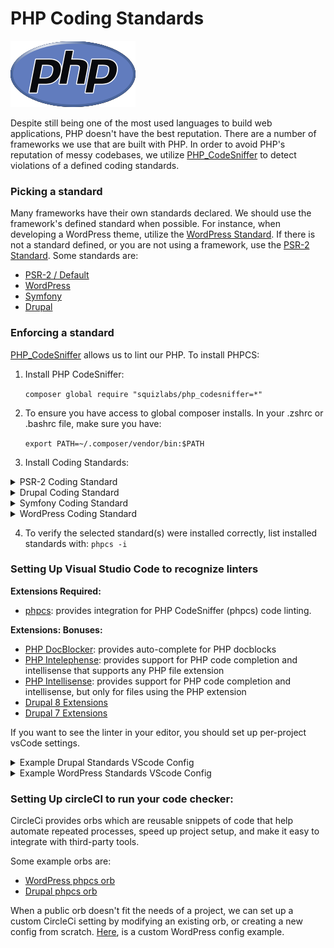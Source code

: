 # PHP Coding Standards
![](php-logo.png)

Despite still being one of the most used languages to build web applications, PHP doesn't have the best reputation. There are a number of frameworks we use that are built with PHP. In order to avoid PHP's reputation of messy codebases, we utilize [PHP_CodeSniffer][phpcs] to detect violations of a defined coding standards.

### Picking a standard
Many frameworks have their own standards declared. We should use the framework's defined standard when possible. For instance, when developing a WordPress theme, utilize the [WordPress Standard][wp]. If there is not a standard defined, or you are not using a framework, use the [PSR-2 Standard][psr-2].  Some standards are:

- [PSR-2 / Default][psr-2]
- [WordPress][wp]
- [Symfony][symfony]
- [Drupal][drupal]

### Enforcing a standard

[PHP_CodeSniffer][phpcs] allows us to lint our PHP. To install PHPCS:

1. Install PHP CodeSniffer:

    `composer global require "squizlabs/php_codesniffer=*"`
1. To ensure you have access to global composer installs. In your .zshrc or .bashrc file, make sure you have:

    `export PATH=~/.composer/vendor/bin:$PATH`

3. Install Coding Standards:

<details>
  <summary>PSR-2 Coding Standard</summary>
  <p>PSR-2 is installed by default with phpcs</p>
</details>

<details>
  <summary>Drupal Coding Standard</summary>
  <ol>
    <li>Install Drupal Standard
      <pre>composer global update drupal/coder --prefer-source</pre>
    </li>
    <li>Register Drupal standards in PHP Codesniffer
      <pre>composer global require drupal/coder:^8.3.1</pre>
      <pre>composer global require dealerdirect/phpcodesniffer-composer-installer</pre>
    </li>
  </ol>
</details>

<details>
  <summary>Symfony Coding Standard</summary>
  <p>Symfony follows PSR-2 with a few additional standards.</p>
  <ol>
    <li>Install the coding standard as a dependency of your project
      <pre>composer require --dev escapestudios/symfony2-coding-standard:3.x-dev</pre>
    </li>
    <li>Add the coding standard to the PHP_CodeSniffer install path
      <pre>phpcs --config-set installed_paths vendor/escapestudios/symfony2-coding-standard</pre>
    </li>
  </ol>
</details>

<details>
  <summary>WordPress Coding Standard</summary>
  <ol>
    <li>Install WordPress Standard
      <pre>git clone https://github.com/WordPress-Coding-Standards/WordPress-Coding-Standards.git ~/wpcs</pre>
    </li>
    <li>Register WordPress standards in PHP Codesniffer
      <pre>phpcs --config-set installed_paths /Users/<your-user>/wpcs</pre>
    </li>
  </ol>
</details>

4. To verify the selected standard(s) were installed correctly, list installed standards with: `phpcs -i`

### Setting Up Visual Studio Code to recognize linters

**Extensions Required:**
- [phpcs][phpcs_vscode]: provides integration for PHP CodeSniffer (phpcs) code linting.

**Extensions: Bonuses:**
- [PHP DocBlocker][docblocker]: provides auto-complete for PHP docblocks
- [PHP Intelephense][intelephense]: provides support for PHP code completion and intellisense that supports any PHP file extension
- [PHP Intellisense][intellisense]: provides support for PHP code completion and intellisense, but only for files using the PHP extension
- [Drupal 8 Extensions][drupal8]
- [Drupal 7 Extensions][drupal7]

If you want to see the linter in your editor, you should set up per-project vsCode settings.
<details>
  <summary>Example Drupal Standards VScode Config</summary>

  ```PHP
  {
    "phpcs.enable": true,
    "phpcs.standard": "Drupal",

    /* Editor Suggestions / Optional */
    "breadcrumbs.enabled": true,
    "editor.tabSize": 2,
    "editor.autoIndent": "full",
    "editor.formatOnSave": false,
    "editor.renderWhitespace": "boundary",
    "editor.wordWrapColumn": 80,
    "editor.wordWrap": "off",
    "editor.detectIndentation": true,
    "editor.rulers": [ 80 ],
    "files.associations": {
      "*.inc": "php",
      "*.module": "php",
      "*.install": "php",
      "*.theme": "php",
      "*.tpl.php": "php",
      "*.test": "php",
      "*.php": "php"
    },
    "html.format.enable": true,
    "html.format.wrapLineLength": 80,
    "telemetry.enableTelemetry": false,
  }
  ```
</details>

<details>
  <summary>Example WordPress Standards VScode Config</summary>

  ```PHP
  {
    "phpcs.enable": true,
    "phpcs.standard": "WordPress",

    /* Editor Suggestions / Optional */
    "editor.insertSpaces": false,
    "editor.tabSize": 4,
    "intelephense.files.maxSize": 3200000
  }
  ```
</details>

### Setting Up circleCI to run your code checker:

CircleCi provides orbs which are reusable snippets of code that help automate repeated processes, speed up project setup, and make it easy to integrate with third-party tools.

Some example orbs are:
- [WordPress phpcs orb][drupal_orb]
- [Drupal phpcs orb][wp_orb]

When a public orb doesn't fit the needs of a project, we can set up a custom CircleCi setting by modifying an existing orb, or creating a new config from scratch. [Here][wp_custom], is a custom WordPress config example.

<!-- Links are defined below to make markdown above more readable -->
[wp]: https://github.com/squizlabs/PHP_CodeSniffer
[phpcs]: https://github.com/squizlabs/PHP_CodeSniffer
[psr-2]: https://www.php-fig.org/psr/psr-2/
[symfony]: https://github.com/djoos/Symfony-coding-standard
[drupal]: https://git.drupalcode.org/project/coder
[drupal_docs]: https://www.drupal.org/docs/8/modules/code-review-module/installing-coder-sniffer#s-register-coder-standards
[phpcs_vscode]: https://marketplace.visualstudio.com/items?itemName=ikappas.phpcs
[docblocker]: https://marketplace.visualstudio.com/items?itemName=neilbrayfield.php-docblocker
[intelephense]: https://marketplace.visualstudio.com/items?itemName=bmewburn.vscode-intelephense-client
[intellisense]: https://marketplace.visualstudio.com/items?itemName=felixfbecker.php-intellisense
[drupal8]: https://www.drupal.org/docs/develop/development-tools/configuring-visual-studio-code#s-drupal-8-recommended-extensions
[drupal7]: https://www.drupal.org/docs/develop/development-tools/configuring-visual-studio-code#s-drupal-7-recommended-extensions
[drupal_orb]: https://circleci.com/orbs/registry/orb/kanopi/ci-tools#usage-phpcs-drupal-simple
[wp_orb]: https://circleci.com/orbs/registry/orb/kanopi/ci-tools#jobs-phpcs-wordpress
[wp_custom]: https://github.com/rfearing/wp-phpcs-docker-circleci-example/blob/master/.circleci/config.yml